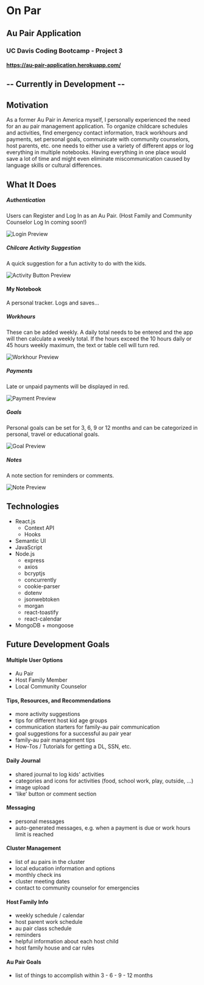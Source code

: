# On Par
## Au Pair Application
### UC Davis Coding Bootcamp - Project 3
#### https://au-pair-application.herokuapp.com/

## -- Currently in Development --

## Motivation

As a former Au Pair in America myself, I personally experienced the need for an au pair management application. To organize childcare schedules and activities, find emergency contact information, track workhours and payments, set personal goals, communicate with community counselors, host parents, etc. one needs to either use a variety of different apps or log everything in multiple notebooks. Having everything in one place would save a lot of time and might even eliminate miscommunication caused by language skills or cultural differences.

## What It Does

##### Authentication
Users can Register and Log In as an Au Pair. (Host Family and Community Counselor Log In coming soon!)

![Login Preview](readme-gifs/login.gif)

##### Chilcare Activity Suggestion
A quick suggestion for a fun activity to do with the kids.

![Activity Button Preview](readme-gifs/activity.gif)

#### My Notebook
A personal tracker. Logs and saves...

##### Workhours 
These can be added weekly. A daily total needs to be entered and the app will then calculate a weekly total. If the hours exceed the 10 hours daily or 45 hours weekly maximum, the text or table cell will turn red.

![Workhour Preview](readme-gifs/workhours.gif)

##### Payments
Late or unpaid payments will be displayed in red.

![Payment Preview](readme-gifs/payments.gif)

##### Goals
Personal goals can be set for 3, 6, 9 or 12 months and can be categorized in personal, travel or educational goals.

![Goal Preview](readme-gifs/goals.gif)

##### Notes
A note section for reminders or comments.

![Note Preview](readme-gifs/notes.gif)


## Technologies

* React.js
    * Context API
    * Hooks
* Semantic UI
* JavaScript
* Node.js
    * express
    * axios
    * bcryptjs
    * concurrently
    * cookie-parser
    * dotenv
    * jsonwebtoken
    * morgan
    * react-toastify
    * react-calendar
* MongoDB + mongoose

## Future Development Goals

#### Multiple User Options
* Au Pair
* Host Family Member
* Local Community Counselor

#### Tips, Resources, and Recommendations
* more activity suggestions
* tips for different host kid age groups
* communication starters for family-au pair communication
* goal suggestions for a successful au pair year
* family-au pair management tips
* How-Tos / Tutorials for getting a DL, SSN, etc.

#### Daily Journal
* shared journal to log kids' activities
* categories and icons for activities (food, school work, play, outside, ...)
* image upload
* 'like' button or comment section

#### Messaging
* personal messages
* auto-generated messages, e.g. when a payment is due or work hours limit is reached

#### Cluster Management
* list of au pairs in the cluster
* local education information and options
* monthly check ins
* cluster meeting dates
* contact to community counselor for emergencies

#### Host Family Info
* weekly schedule / calendar
* host parent work schedule
* au pair class schedule
* reminders
* helpful information about each host child
* host family house and car rules

#### Au Pair Goals
* list of things to accomplish within 3 - 6 - 9 - 12 months

